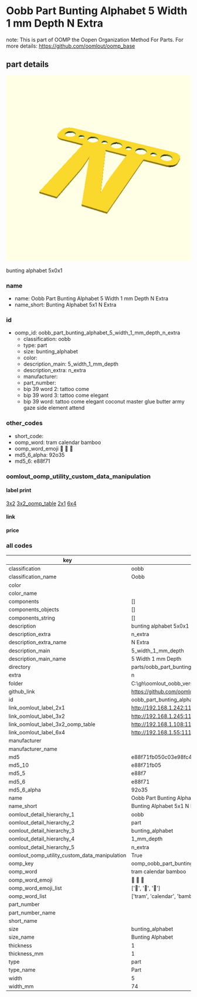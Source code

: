 # Oobb Part Bunting Alphabet 5 Width 1 mm Depth N Extra  

note: This is part of OOMP the Oopen Organization Method For Parts. For more details: https://github.com/oomlout/oomp_base

##  part details
  

[![](3dpr.png)](3dpr.png)

bunting alphabet 5x0x1



### name
* name: Oobb Part Bunting Alphabet 5 Width 1 mm Depth N Extra
* name_short: Bunting Alphabet 5x1 N Extra
### id
* oomp_id: oobb_part_bunting_alphabet_5_width_1_mm_depth_n_extra
  * classification: oobb
  * type: part
  * size: bunting_alphabet
  * color: 
  * description_main: 5_width_1_mm_depth
  * description_extra: n_extra
  * manufacturer: 
  * part_number: 
  * bip 39 word 2: tattoo come
  * bip 39 word 3: tattoo come elegant
  * bip 39 word: tattoo come elegant coconut master glue butter army gaze side element attend

### other_codes
* short_code: 
* oomp_word: tram calendar bamboo
* oomp_word_emoji :tram: :calendar: :bamboo:
* md5_6_alpha: 92o35
* md5_6: e88f71






### oomlout_oomp_utility_custom_data_manipulation
#### label print
[3x2](http://192.168.1.245:1112/?label=oomp%2092o35)
[3x2_oomp_table](http://192.168.1.108:1112/?label=oomp%2092o35)
[2x1](http://192.168.1.242:1112/?label=oomp%2092o35)
[6x4](http://192.168.1.55:1112/?label=oomp%2092o35)    

#### link

                              

#### price







### all codes 
| key | value |  
| --- | --- |  
| classification | oobb |  
| classification_name | Oobb |  
| color |  |  
| color_name |  |  
| components | [] |  
| components_objects | [] |  
| components_string | [] |  
| description | bunting alphabet 5x0x1 |  
| description_extra | n_extra |  
| description_extra_name | N Extra |  
| description_main | 5_width_1_mm_depth |  
| description_main_name | 5 Width 1 mm Depth |  
| directory | parts/oobb_part_bunting_alphabet_5_width_1_mm_depth_n_extra |  
| extra | n |  
| folder | C:\gh\oomlout_oobb_version_4_generated_parts\things\oobb_part_bunting_alphabet_5_width_1_mm_depth_n_extra |  
| github_link | https://github.com/oomlout/oomlout_oomp_part_src/tree/main/parts/oobb_part_bunting_alphabet_5_width_1_mm_depth_n_extra |  
| id | oobb_part_bunting_alphabet_5_width_1_mm_depth_n_extra |  
| link_oomlout_label_2x1 | http://192.168.1.242:1112/?label=oomp%2092o35 |  
| link_oomlout_label_3x2 | http://192.168.1.245:1112/?label=oomp%2092o35 |  
| link_oomlout_label_3x2_oomp_table | http://192.168.1.108:1112/?label=oomp%2092o35 |  
| link_oomlout_label_6x4 | http://192.168.1.55:1112/?label=oomp%2092o35 |  
| manufacturer |  |  
| manufacturer_name |  |  
| md5 | e88f71fb050c03e98fc452ce8f0b86f2 |  
| md5_10 | e88f71fb05 |  
| md5_5 | e88f7 |  
| md5_6 | e88f71 |  
| md5_6_alpha | 92o35 |  
| name | Oobb Part Bunting Alphabet 5 Width 1 mm Depth N Extra |  
| name_short | Bunting Alphabet 5x1 N Extra |  
| oomlout_detail_hierarchy_1 | oobb |  
| oomlout_detail_hierarchy_2 | part |  
| oomlout_detail_hierarchy_3 | bunting_alphabet |  
| oomlout_detail_hierarchy_4 | 1_mm_depth |  
| oomlout_detail_hierarchy_5 | n_extra |  
| oomlout_oomp_utility_custom_data_manipulation | True |  
| oomp_key | oomp_oobb_part_bunting_alphabet_5_width_1_mm_depth_n_extra |  
| oomp_word | tram calendar bamboo |  
| oomp_word_emoji | :tram: :calendar: :bamboo: |  
| oomp_word_emoji_list | [':tram:', ':calendar:', ':bamboo:'] |  
| oomp_word_list | ['tram', 'calendar', 'bamboo'] |  
| part_number |  |  
| part_number_name |  |  
| short_name |  |  
| size | bunting_alphabet |  
| size_name | Bunting Alphabet |  
| thickness | 1 |  
| thickness_mm | 1 |  
| type | part |  
| type_name | Part |  
| width | 5 |  
| width_mm | 74 |  
